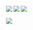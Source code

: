 <a href="https://files.fm/u/tpccysgzn#/view/WhatsApp%20Image%202021-11-10%20at%203.04.38%20PM.jpeg"><img src="https://files.fm/thumb_show.php?i=432pzxz4h"></a>
<a href="https://files.fm/f/3xsx25rj4"><img src="https://files.fm/thumb_show.php?i=3xsx25rj4"></a>
<a href="https://files.fm/u/tpccysgzn#/view/Login.png"><img src="https://files.fm/thumb_show.php?i=ph58ctgrf"></a>

<a href="https://files.fm/f/ws3e627vw"><img src="https://files.fm/thumb_show.php?i=ws3e627vw"></a>
